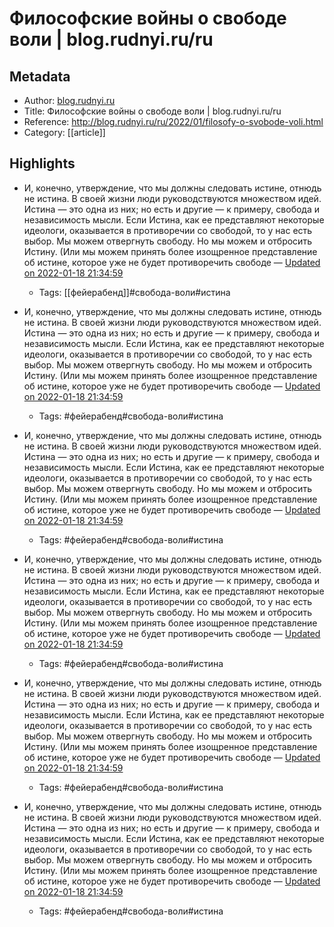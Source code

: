 # Философские войны о свободе воли | blog.rudnyi.ru/ru

## Metadata
- Author: [blog.rudnyi.ru]()
- Title: Философские войны о свободе воли | blog.rudnyi.ru/ru
- Reference: http://blog.rudnyi.ru/ru/2022/01/filosofy-o-svobode-voli.html
- Category: [[article]]

## Highlights
- И, конечно, утверждение, что мы должны следовать истине, отнюдь не истина. В своей жизни люди руководствуются множеством идей. Истина — это одна из них; но есть и другие — к примеру, свобода и независимость мысли. Если Истина, как ее представляют некоторые идеологи, оказывается в противоречии со свободой, то у нас есть выбор. Мы можем отвергнуть свободу. Но мы можем и отбросить Истину. (Или мы можем принять более изощренное представление об истине, которое уже не будет противоречить свободе — [Updated on 2022-01-18 21:34:59](https://hyp.is/V1bGnHiNEeyrJWNKIDZwyQ/blog.rudnyi.ru/ru/2022/01/filosofy-o-svobode-voli.html)
   - Tags: [[фейерабенд]]#свобода-воли#истина



- И, конечно, утверждение, что мы должны следовать истине, отнюдь не истина. В своей жизни люди руководствуются множеством идей. Истина — это одна из них; но есть и другие — к примеру, свобода и независимость мысли. Если Истина, как ее представляют некоторые идеологи, оказывается в противоречии со свободой, то у нас есть выбор. Мы можем отвергнуть свободу. Но мы можем и отбросить Истину. (Или мы можем принять более изощренное представление об истине, которое уже не будет противоречить свободе — [Updated on 2022-01-18 21:34:59](https://hyp.is/V1bGnHiNEeyrJWNKIDZwyQ/blog.rudnyi.ru/ru/2022/01/filosofy-o-svobode-voli.html)
   - Tags: #фейерабенд#свобода-воли#истина
- И, конечно, утверждение, что мы должны следовать истине, отнюдь не истина. В своей жизни люди руководствуются множеством идей. Истина — это одна из них; но есть и другие — к примеру, свобода и независимость мысли. Если Истина, как ее представляют некоторые идеологи, оказывается в противоречии со свободой, то у нас есть выбор. Мы можем отвергнуть свободу. Но мы можем и отбросить Истину. (Или мы можем принять более изощренное представление об истине, которое уже не будет противоречить свободе — [Updated on 2022-01-18 21:34:59](https://hyp.is/V1bGnHiNEeyrJWNKIDZwyQ/blog.rudnyi.ru/ru/2022/01/filosofy-o-svobode-voli.html)
   - Tags: #фейерабенд#свобода-воли#истина
- И, конечно, утверждение, что мы должны следовать истине, отнюдь не истина. В своей жизни люди руководствуются множеством идей. Истина — это одна из них; но есть и другие — к примеру, свобода и независимость мысли. Если Истина, как ее представляют некоторые идеологи, оказывается в противоречии со свободой, то у нас есть выбор. Мы можем отвергнуть свободу. Но мы можем и отбросить Истину. (Или мы можем принять более изощренное представление об истине, которое уже не будет противоречить свободе — [Updated on 2022-01-18 21:34:59](https://hyp.is/V1bGnHiNEeyrJWNKIDZwyQ/blog.rudnyi.ru/ru/2022/01/filosofy-o-svobode-voli.html)
   - Tags: #фейерабенд#свобода-воли#истина
- И, конечно, утверждение, что мы должны следовать истине, отнюдь не истина. В своей жизни люди руководствуются множеством идей. Истина — это одна из них; но есть и другие — к примеру, свобода и независимость мысли. Если Истина, как ее представляют некоторые идеологи, оказывается в противоречии со свободой, то у нас есть выбор. Мы можем отвергнуть свободу. Но мы можем и отбросить Истину. (Или мы можем принять более изощренное представление об истине, которое уже не будет противоречить свободе — [Updated on 2022-01-18 21:34:59](https://hyp.is/V1bGnHiNEeyrJWNKIDZwyQ/blog.rudnyi.ru/ru/2022/01/filosofy-o-svobode-voli.html)
   - Tags: #фейерабенд#свобода-воли#истина
- И, конечно, утверждение, что мы должны следовать истине, отнюдь не истина. В своей жизни люди руководствуются множеством идей. Истина — это одна из них; но есть и другие — к примеру, свобода и независимость мысли. Если Истина, как ее представляют некоторые идеологи, оказывается в противоречии со свободой, то у нас есть выбор. Мы можем отвергнуть свободу. Но мы можем и отбросить Истину. (Или мы можем принять более изощренное представление об истине, которое уже не будет противоречить свободе — [Updated on 2022-01-18 21:34:59](https://hyp.is/V1bGnHiNEeyrJWNKIDZwyQ/blog.rudnyi.ru/ru/2022/01/filosofy-o-svobode-voli.html)
   - Tags: #фейерабенд#свобода-воли#истина
